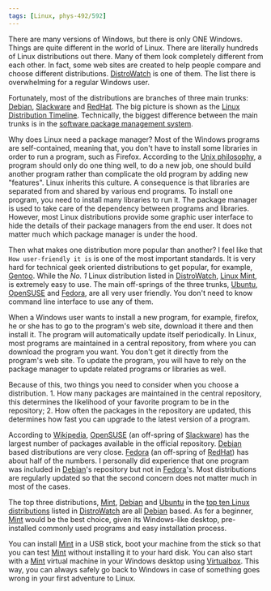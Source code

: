 ```yaml
---
tags: [Linux, phys-492/592]
---
```


There are many versions of Windows, but there is only ONE Windows. Things are quite different in the world of Linux. There are literally hundreds of Linux distributions out there. Many of them look completely different from each other. In fact, some web sites are created to help people compare and choose different distributions. [DistroWatch][] is one of them. The list there is overwhelming for a regular Windows user.

Fortunately, most of the distributions are branches of three main trunks: [Debian][], [Slackware][] and [RedHat][]. The big picture is shown as the [Linux Distribution Timeline](http://futurist.se/gldt). Technically, the biggest difference between the main trunks is in the [software package management system](https://en.wikipedia.org/wiki/Package_manager).

Why does Linux need a package manager? Most of the Windows programs are self-contained, meaning that, you don't have to install some libraries in order to run a program, such as Firefox. According to the [Unix philosophy](https://en.wikipedia.org/wiki/Unix_philosophy), a program should only do one thing well, to do a new job, one should build another program rather than complicate the old program by adding new "features". Linux inherits this culture. A consequence is that libraries are separated from and shared by various end programs. To install one program, you need to install many libraries to run it. The package manager is used to take care of the dependency between programs and libraries. However, most Linux distributions provide some graphic user interface to hide the details of their package managers from the end user. It does not matter much which package manager is under the hood.

Then what makes one distribution more popular than another? I feel like that `How user-friendly it is` is one of the most important standards. It is very hard for technical geek oriented distributions to get popular, for example, [Gentoo][]. While the *No. 1* Linux distribution listed in [DistroWatch][], [Linux Mint][Mint], is extremely easy to use. The main off-springs of the three trunks, [Ubuntu][], [OpenSUSE][] and [Fedora][], are all very user friendly. You don't need to know command line interface to use any of them.

When a Windows user wants to install a new program, for example, firefox, he or she has to go to the program's web site, download it there and then install it. The program will automatically update itself periodically. In Linux, most programs are maintained in a central repository, from where you can download the program you want. You don't get it directly from the program's web site. To update the program, you will have to rely on the package manager to update related programs or libraries as well.

Because of this, two things you need to consider when you choose a distribution. 1. How many packages are maintained in the central repository, this determines the likelihood of your favorite program to be in the repository; 2. How often the packages in the repository are updated, this determines how fast you can upgrade to the latest version of a program.

According to [Wikipedia](https://en.wikipedia.org/w/index.php?title=Comparison_of_Linux_distributions), [OpenSUSE][] (an off-spring of [Slackware][]) has the largest number of packages available in the official repository. [Debian][] based distributions are very close. [Fedora][] (an off-spring of [RedHat][]) has about half of the numbers. I personally did experience that one program was included in [Debian][]'s repository but not in [Fedora][]'s. Most distributions are regularly updated so that the second concern does not matter much in most of the cases.

The top three distributions, [Mint][], [Debian][] and [Ubuntu][] in the [top ten Linux distributions](https://distrowatch.com/dwres.php?resource=major) listed in [DistroWatch][] are all [Debian][] based. As for a beginner, [Mint][] would be the best choice, given its Windows-like desktop, pre-installed commonly used programs and easy installation process.

You can install [Mint][] in a USB stick, boot your machine from the stick so that you can test [Mint][] without installing it to your hard disk. You can also start with a [Mint][] virtual machine in your Windows desktop using [Virtualbox][]. This way, you can always safely go back to Windows in case of something goes wrong in your first adventure to Linux.

[DistroWatch]:https://distrowatch.com
[Debian]:https://www.debian.org
[Slackware]:http://www.slackware.com
[RedHat]:https://en.wikipedia.org/wiki/Red_Hat_Linux
[OpenSUSE]:https://www.opensuse.org
[Fedora]:https://getfedora.org
[Gentoo]:https://www.gentoo.org
[Mint]:https://www.linuxmint.com
[Ubuntu]:http://www.ubuntu.com
[Virtualbox]:https://www.virtualbox.org
